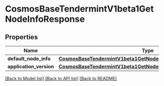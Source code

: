 # CosmosBaseTendermintV1beta1GetNodeInfoResponse

## Properties
Name | Type | Description | Notes
------------ | ------------- | ------------- | -------------
**default_node_info** | [**CosmosBaseTendermintV1beta1GetNodeInfoResponseDefaultNodeInfo**](CosmosBaseTendermintV1beta1GetNodeInfoResponseDefaultNodeInfo.md) |  | [optional] 
**application_version** | [**CosmosBaseTendermintV1beta1GetNodeInfoResponseApplicationVersion**](CosmosBaseTendermintV1beta1GetNodeInfoResponseApplicationVersion.md) |  | [optional] 

[[Back to Model list]](../README.md#documentation-for-models) [[Back to API list]](../README.md#documentation-for-api-endpoints) [[Back to README]](../README.md)

